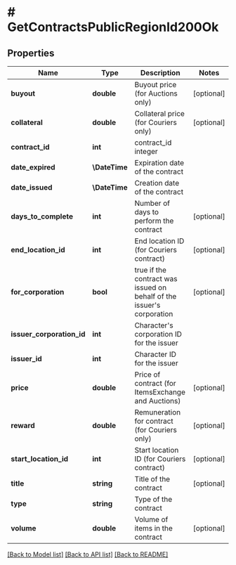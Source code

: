 # # GetContractsPublicRegionId200Ok

## Properties

Name | Type | Description | Notes
------------ | ------------- | ------------- | -------------
**buyout** | **double** | Buyout price (for Auctions only) | [optional]
**collateral** | **double** | Collateral price (for Couriers only) | [optional]
**contract_id** | **int** | contract_id integer |
**date_expired** | **\DateTime** | Expiration date of the contract |
**date_issued** | **\DateTime** | Сreation date of the contract |
**days_to_complete** | **int** | Number of days to perform the contract | [optional]
**end_location_id** | **int** | End location ID (for Couriers contract) | [optional]
**for_corporation** | **bool** | true if the contract was issued on behalf of the issuer&#39;s corporation | [optional]
**issuer_corporation_id** | **int** | Character&#39;s corporation ID for the issuer |
**issuer_id** | **int** | Character ID for the issuer |
**price** | **double** | Price of contract (for ItemsExchange and Auctions) | [optional]
**reward** | **double** | Remuneration for contract (for Couriers only) | [optional]
**start_location_id** | **int** | Start location ID (for Couriers contract) | [optional]
**title** | **string** | Title of the contract | [optional]
**type** | **string** | Type of the contract |
**volume** | **double** | Volume of items in the contract | [optional]

[[Back to Model list]](../../README.md#models) [[Back to API list]](../../README.md#endpoints) [[Back to README]](../../README.md)

